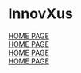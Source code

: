 # InnovXus

<sapn><a href="https://v-ishnu.github.io/InnovXus/Index.html">HOME PAGE</span><br>
<sapn><a href="https://v-ishnu.github.io/InnovXus/Index.html">HOME PAGE</span><br>
<sapn><a href="https://v-ishnu.github.io/InnovXus/Index.html">HOME PAGE</span><br>
<sapn><a href="https://v-ishnu.github.io/InnovXus/Index.html">HOME PAGE</span><br>
